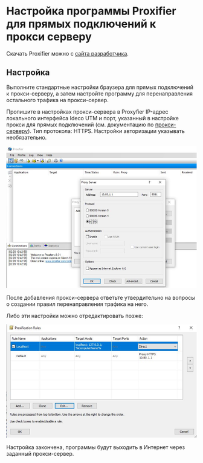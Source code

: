 # Настройка программы Proxifier для прямых подключений к прокси серверу

Скачать Proxifier можно с [сайта разработчика](http://www.proxifier.com).

## Настройка

Выполните стандартные настройки браузера для прямых подключений к прокси-серверу, а затем настройте программу для перенаправления остального трафика на прокси-сервер.

Пропишите в настройках прокси-сервера в Proxyfier IP-адрес локального интерфейса Ideco UTM и порт, указанный в настройке прокси для прямых подключений (см. документацию по [прокси-серверу](../../settings/services/proxy/direct-connection-proxy.md)). Тип протокола: HTTPS. Настройки авторизации указывать необязательно.

![](/.gitbook/assets/proxyfier1.jpg)

После добавления прокси-сервера ответьте утвердительно на вопросы о создании правил перенаправления трафика на него.

Либо эти настройки можно отредактировать позже:

![](/.gitbook/assets/proxyfier2.jpg)

Настройка закончена, программы будут выходить в Интернет через заданный прокси-сервер.
